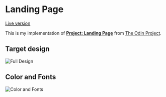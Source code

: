 # Landing Page

[Live version](https://pietyr.github.io/odin-landing-page/)

This is my implementation of [**Project: Landing Page**](https://www.theodinproject.com/lessons/foundations-landing-page) from [The Odin Project](https://www.theodinproject.com/).

## Target design

![Full Design](https://cdn.statically.io/gh/TheOdinProject/curriculum/main/foundations/html_css/project/odin-project.png)

## Color and Fonts

![Color and Fonts](https://cdn.statically.io/gh/TheOdinProject/curriculum/main/foundations/html_css/project/colors_and_stuff.png)
